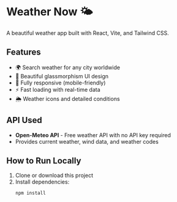 # Weather Now 🌤️

A beautiful weather app built with React, Vite, and Tailwind CSS.

## Features
- 🌍 Search weather for any city worldwide
- 🎨 Beautiful glassmorphism UI design
- 📱 Fully responsive (mobile-friendly)
- ⚡ Fast loading with real-time data
- 🌦️ Weather icons and detailed conditions

## API Used
- **Open-Meteo API** - Free weather API with no API key required
- Provides current weather, wind data, and weather codes

## How to Run Locally

1. Clone or download this project
2. Install dependencies:
   ```bash
   npm install
